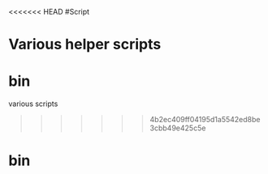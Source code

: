 <<<<<<< HEAD
#Script

Various helper scripts
=======
bin
=======

various scripts
>>>>>>> 4b2ec409ff04195d1a5542ed8be3cbb49e425c5e
# bin
